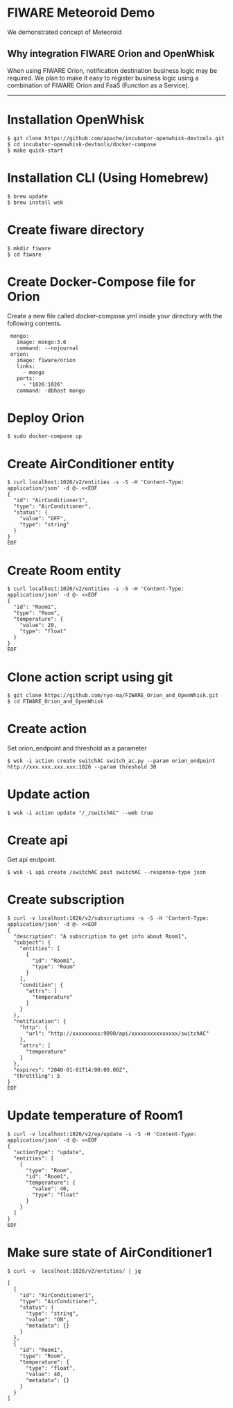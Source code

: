 # FIWARE Meteoroid Demo
We demonstrated concept of Meteoroid

## Why integration FIWARE Orion and OpenWhisk

When using FIWARE Orion, notification destination business logic may be required.
We plan to make it easy to register business logic using a combination of FIWARE Orion and FaaS (Function as a Service).

---

# Installation OpenWhisk

```
$ git clone https://github.com/apache/incubator-openwhisk-devtools.git
$ cd incubator-openwhisk-devtools/docker-compose
$ make quick-start
```

# Installation CLI (Using Homebrew)

```
$ brew update
$ brew install wsk
```

# Create fiware directory

```
$ mkdir fiware
$ cd fiware
```

# Create Docker-Compose file for Orion

Create a new file called docker-compose.yml inside your directory with the following contents.

```
 mongo:
   image: mongo:3.6
   command: --nojournal
 orion:
   image: fiware/orion
   links:
     - mongo
   ports:
     - "1026:1026"
   command: -dbhost mongo
```

# Deploy Orion

```
$ sudo docker-compose up
```

# Create AirConditioner entity

```
$ curl localhost:1026/v2/entities -s -S -H 'Content-Type: application/json' -d @- <<EOF
{
  "id": "AirConditioner1",
  "type": "AirConditioner",
  "status": {
    "value": "OFF",
    "type": "string"
  }
}
EOF
```

# Create Room entity

```
$ curl localhost:1026/v2/entities -s -S -H 'Content-Type: application/json' -d @- <<EOF
{
  "id": "Room1",
  "type": "Room",
  "temperature": {
    "value": 20,
    "type": "float"
  }
}
EOF
```

# Clone action script using git

```
$ git clone https://github.com/ryo-ma/FIWARE_Orion_and_OpenWhisk.git
$ cd FIWARE_Orion_and_OpenWhisk
```

# Create  action

Set orion_endpoint and threshold as a parameter

```
$ wsk -i action create switchAC switch_ac.py --param orion_endpoint http://xxx.xxx.xxx.xxx:1026 --param threshold 30
```

# Update  action

```
$ wsk -i action update "/_/switchAC" --web true
```

# Create api

Get api endpoint.

```
$ wsk -i api create /switchAC post switchAC --response-type json
```

# Create subscription

```
$ curl -v localhost:1026/v2/subscriptions -s -S -H 'Content-Type: application/json' -d @- <<EOF
{
  "description": "A subscription to get info about Room1",
  "subject": {
    "entities": [
      {
        "id": "Room1",
        "type": "Room"
      }
    ],
    "condition": {
      "attrs": [
        "temperature"
      ]
    }
  },
  "notification": {
    "http": {
      "url": "http://xxxxxxxxx:9090/api/xxxxxxxxxxxxxxx/switchAC"
    },
    "attrs": [
      "temperature"
    ]
  },
  "expires": "2040-01-01T14:00:00.00Z",
  "throttling": 5
}
EOF
```

# Update temperature of Room1

```
$ curl -v localhost:1026/v2/op/update -s -S -H 'Content-Type: application/json' -d @- <<EOF
{
  "actionType": "update",
  "entities": [
    {
      "type": "Room",
      "id": "Room1",
      "temperature": {
        "value": 40,
        "type": "float"
      }
    }
  ]
}
EOF
```

# Make sure state of AirConditioner1


```
$ curl -v  localhost:1026/v2/entities/ | jq
```

```
[
  {
    "id": "AirConditioner1",
    "type": "AirConditioner",
    "status": {
      "type": "string",
      "value": "ON",
      "metadata": {}
    }
  },
  {
    "id": "Room1",
    "type": "Room",
    "temperature": {
      "type": "float",
      "value": 40,
      "metadata": {}
    }
  }
]
